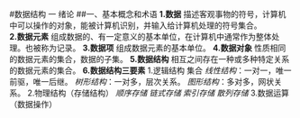 #数据结构 一 绪论
##一、基本概念和术语
**1.数据**
    描述客观事物的符号，计算机中可以操作的对象，能被计算机识别，并输入给计算机处理的符号集合。  
**2.数据元素**
    组成数据的、有一定意义的基本单位，在计算机中通常作为整体处理。也被称为记录。
**3.数据项**
    组成数据元素的基本单位。
**4.数据对象**
    性质相同的数据元素的集合，数据的子集。
**5.数据结构**
    相互之间存在一种或多种特定关系的数据元素的集合。
**6.数据结构三要素**
    1.逻辑结构
        集合
        *线性结构*：一对一，唯一前驱，唯一后继。
        *树形结构*：一对多，层次关系。
        *图形结构*：多对多，网状关系。
    2.物理结构（存储结构）
        *顺序存储*
        *链式存储*
        *索引存储*
        *散列存储*
    3.数据运算（数据操作）
    
